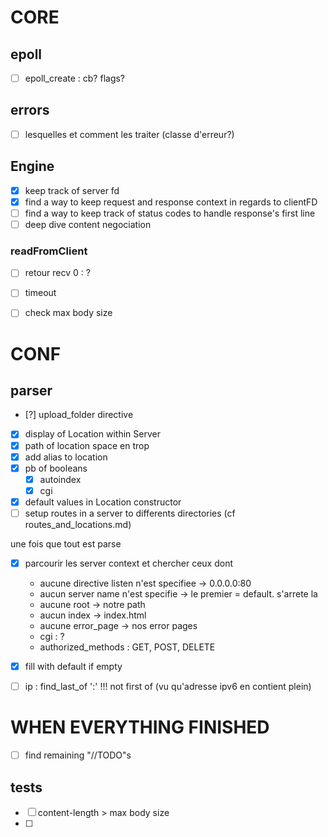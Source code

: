 # CORE

## epoll
- [ ] epoll_create : cb? flags?

## errors
- [ ] lesquelles et comment les traiter (classe d'erreur?)

## Engine
- [x] keep track of server fd
- [x] find a way to keep request and response context in regards to clientFD
- [ ] find a way to keep track of status codes to handle response's first line
- [ ] deep dive content negociation

### readFromClient 
- [ ] retour recv 0 : ?
- [ ] timeout
- [ ] check max body size


# CONF

## parser
- [?] upload_folder directive
- [x] display of Location within Server
- [x] path of location space en trop
- [x] add alias to location
- [x] pb of booleans
    - [x] autoindex
    - [x] cgi
- [x] default values in Location constructor
- [ ] setup routes in a server to differents directories
(cf routes_and_locations.md)

une fois que tout est parse
- [x] parcourir les server context et chercher ceux dont 
	- aucune directive listen n'est specifiee -> 0.0.0.0:80
	- aucun server name n'est specifie -> le premier = default. s'arrete la
    - aucune root -> notre path
    - aucun index -> index.html
	- aucune error_page -> nos error pages
	- cgi : ?
	- authorized_methods : GET, POST, DELETE

- [x] fill with default if empty

- [ ] ip : find_last_of ':' !!! not first of (vu qu'adresse ipv6 en contient plein)



# WHEN EVERYTHING FINISHED

- [ ] find remaining "//TODO"s

## tests
- [ ] content-length > max body size
- [ ] 